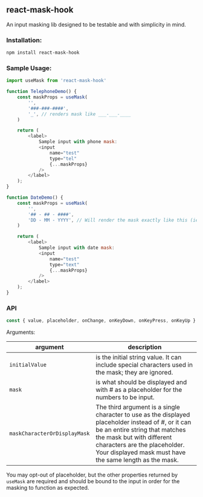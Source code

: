 react-mask-hook
---

An input masking lib designed to be testable and with simplicity in mind.

### Installation:

```bash
npm install react-mask-hook
```

### Sample Usage:

```js
import useMask from 'react-mask-hook'

function TelephoneDemo() {
    const maskProps = useMask(
        '',
        '###-###-####',
        '_', // renders mask like ___-___-____
    )

    return (
        <label>
            Sample input with phone mask:
            <input
                name="test"
                type="tel"
                {...maskProps}
            />
        </label>
    );
}

function DateDemo() {
    const maskProps = useMask(
        '',
        '## - ## - ####',
        'DD - MM - YYYY', // Will render the mask exactly like this (ie. the displayed mask)
    )

    return (
        <label>
            Sample input with date mask:
            <input
                name="test"
                type="text"
                {...maskProps}
            />
        </label>
    );
}
```

### API

```js
const { value, placeholder, onChange, onKeyDown, onKeyPress, onKeyUp } = useMask(initialValue, mask, maskCharacterOrDisplayMask)
```

Arguments:

| argument | description |
| --- | --- |
| `initialValue` | is the initial string value. It can include special characters used in the mask; they are ignored. |
| `mask` | is what should be displayed and with # as a placeholder for the numbers to be input. 
| `maskCharacterOrDisplayMask` | The third argument is a single character to use as the displayed placeholder instead of #, or it can be an entire string that matches the mask but with different characters are the placeholder. Your displayed mask must have the same length as the mask. |

You may opt-out of placeholder, but the other properties returned by `useMask` are required and should be bound to the input in order for the masking to function as expected.